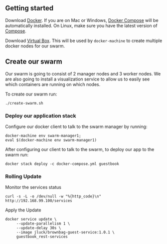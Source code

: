 ## Getting started
Download [Docker](https://www.docker.com/products/overview). If you are on Mac or Windows, [Docker Compose](https://docs.docker.com/compose) will be automatically installed. On Linux, make sure you have the latest version of [Compose](https://docs.docker.com/compose/install/).

Download [Virtual Box](https://www.virtualbox.org/wiki/Downloads). This will be used by `docker-machine` to create multiple docker nodes for our swarm.

## Create our swarm
Our swarm is going to consist of 2 manager nodes and 3 worker nodes. We are also going to install a visualization service to allow us to easily 
see which containers are running on which nodes.

To create our swarm run:
```
./create-swarm.sh
```

### Deploy our application stack
Configure our docker client to talk to the swarm manager by running:
```
docker-machine env swarm-manager1;
eval $(docker-machine env swarm-manager1)
```

After configuring our client to talk to the swarm, to deploy our app to the swarm run:
```
docker stack deploy -c docker-compose.yml guestbook
```

### Rolling Update
Monitor the services status
```
curl -s -L -o /dev/null -w "%{http_code}\n" http://192.168.99.100/services
```

Apply the Update
```
docker service update \
     --update-parallelism 1 \
     --update-delay 30s \
     --image jluck/brownbag-guest-service:1.0.1 \
     guestbook_rest-services
```